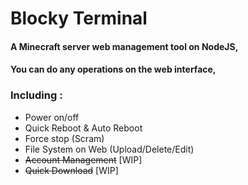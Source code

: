 # Blocky Terminal
#### A Minecraft server web management tool on NodeJS, 
#### You can do any operations on the web interface,
### Including :
* Power on/off
* Quick Reboot & Auto Reboot
* Force stop (Scram)
* File System on Web (Upload/Delete/Edit)
* ~~Account Management~~ [WIP]
* ~~Quick Download~~ [WIP]
